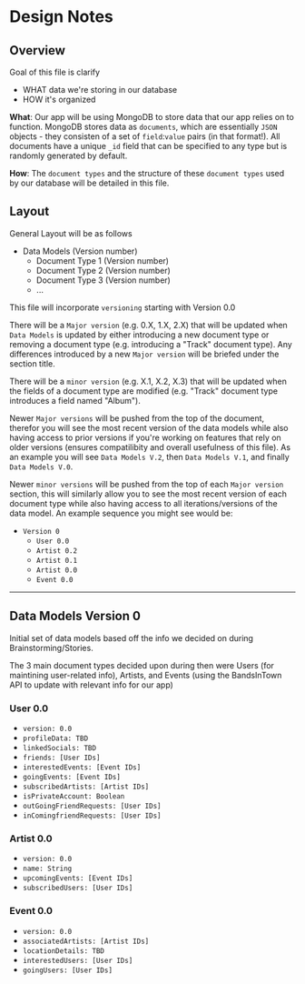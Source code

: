 # Design Notes

## Overview

Goal of this file is clarify 
- WHAT data we're storing in our database
- HOW it's organized

**What**: Our app will be using MongoDB to store data that our app relies on to function. MongoDB stores data as `documents`, which are essentially `JSON` objects - they consisten of a set of `field`:`value` pairs (in that format!). All documents have a unique `_id` field that can be specified to any type but is randomly generated by default.

**How**: The `document types` and the structure of these `document types` used by our database will be detailed in this file.

## Layout

General Layout will be as follows
- Data Models (Version number)
  - Document Type 1 (Version number)
  - Document Type 2 (Version number)
  - Document Type 3 (Version number)
  - ... 

This file will incorporate `versioning` starting with Version 0.0

There will be a `Major version` (e.g. 0.X, 1.X, 2.X) that will be updated when `Data Models` is updated by either introducing a new document type or removing a document type (e.g. introducing a "Track" document type). Any differences introduced by a new `Major version` will be briefed under the section title. 

There will be a `minor version` (e.g. X.1, X.2, X.3) that will be updated when the fields of a document type are modified (e.g. "Track" document type introduces a field named "Album").

Newer `Major versions` will be pushed from the top of the document, therefor you will see the most recent version of the data models while also having access to prior versions if you're working on features that rely on older versions (ensures compatilibity and overall usefulness of this file). As an example you will see `Data Models V.2`, then `Data Models V.1`, and finally `Data Models V.0`.

Newer `minor versions` will be pushed from the top of each `Major version` section, this will similarly allow you to see the most recent version of each document type while also having access to all iterations/versions of the data model. An example sequence you might see would be: 
- `Version 0`
    - `User 0.0` 
    - `Artist 0.2`
    - `Artist 0.1` 
    - `Artist 0.0` 
    - `Event 0.0`

---

## Data Models Version 0

Initial set of data models based off the info we decided on during Brainstorming/Stories.

The 3 main document types decided upon during then were Users (for maintining user-related info), Artists, and Events (using the BandsInTown API to update with relevant info for our app)

### User 0.0
- `version: 0.0`
- `profileData: TBD`
- `linkedSocials: TBD`
- `friends: [User IDs]`
- `interestedEvents: [Event IDs]`
- `goingEvents: [Event IDs]`
- `subscribedArtists: [Artist IDs]`
- `isPrivateAccount: Boolean`
- `outGoingFriendRequests: [User IDs]`
- `inComingfriendRequests: [User IDs]`

### Artist 0.0
- `version: 0.0`
- `name: String`
- `upcomingEvents: [Event IDs]`
- `subscribedUsers: [User IDs]`

### Event 0.0
- `version: 0.0`
- `associatedArtists: [Artist IDs]`
- `locationDetails: TBD`
- `interestedUsers: [User IDs]`
- `goingUsers: [User IDs]`
